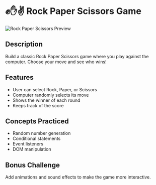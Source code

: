 # ✊✋✌️ Rock Paper Scissors Game

![Rock Paper Scissors Preview](../../assets/rps-game.PNG)

## Description
Build a classic Rock Paper Scissors game where you play against the computer. Choose your move and see who wins!

## Features
- User can select Rock, Paper, or Scissors
- Computer randomly selects its move
- Shows the winner of each round
- Keeps track of the score

## Concepts Practiced
- Random number generation
- Conditional statements
- Event listeners
- DOM manipulation

## Bonus Challenge
Add animations and sound effects to make the game more interactive.

